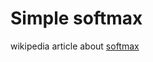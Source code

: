 # Simple softmax

wikipedia article about [softmax](https://en.wikipedia.org/wiki/Softmax_function)
